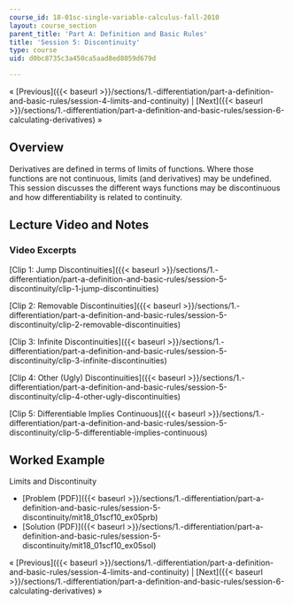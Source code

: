 ```yaml
---
course_id: 18-01sc-single-variable-calculus-fall-2010
layout: course_section
parent_title: 'Part A: Definition and Basic Rules'
title: 'Session 5: Discontinuity'
type: course
uid: d0bc8735c3a450ca5aad8ed8059d679d

---
```


« [Previous]({{< baseurl >}}/sections/1.-differentiation/part-a-definition-and-basic-rules/session-4-limits-and-continuity) | [Next]({{< baseurl >}}/sections/1.-differentiation/part-a-definition-and-basic-rules/session-6-calculating-derivatives) »

Overview
--------

Derivatives are defined in terms of limits of functions. Where those functions are not continuous, limits (and derivatives) may be undefined. This session discusses the different ways functions may be discontinuous and how differentiability is related to continuity.

Lecture Video and Notes
-----------------------

### Video Excerpts

[Clip 1: Jump Discontinuities]({{< baseurl >}}/sections/1.-differentiation/part-a-definition-and-basic-rules/session-5-discontinuity/clip-1-jump-discontinuities)

[Clip 2: Removable Discontinuities]({{< baseurl >}}/sections/1.-differentiation/part-a-definition-and-basic-rules/session-5-discontinuity/clip-2-removable-discontinuities)

[Clip 3: Infinite Discontinuities]({{< baseurl >}}/sections/1.-differentiation/part-a-definition-and-basic-rules/session-5-discontinuity/clip-3-infinite-discontinuities)

[Clip 4: Other (Ugly) Discontinuities]({{< baseurl >}}/sections/1.-differentiation/part-a-definition-and-basic-rules/session-5-discontinuity/clip-4-other-ugly-discontinuities)

[Clip 5: Differentiable Implies Continuous]({{< baseurl >}}/sections/1.-differentiation/part-a-definition-and-basic-rules/session-5-discontinuity/clip-5-differentiable-implies-continuous)

Worked Example
--------------

Limits and Discontinuity

*   [Problem (PDF)]({{< baseurl >}}/sections/1.-differentiation/part-a-definition-and-basic-rules/session-5-discontinuity/mit18_01scf10_ex05prb)
*   [Solution (PDF)]({{< baseurl >}}/sections/1.-differentiation/part-a-definition-and-basic-rules/session-5-discontinuity/mit18_01scf10_ex05sol)

« [Previous]({{< baseurl >}}/sections/1.-differentiation/part-a-definition-and-basic-rules/session-4-limits-and-continuity) | [Next]({{< baseurl >}}/sections/1.-differentiation/part-a-definition-and-basic-rules/session-6-calculating-derivatives) »